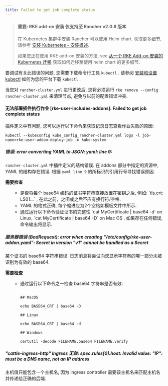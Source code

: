 ```yaml
---
title: Failed to get job complete status
---
```


> #### **重要: RKE add-on 安装 仅支持至 Rancher v2.0.8 版本**
>
> 在 Kubernetes 集群中安装 Rancher 可以使用 Helm chart. 获取更多细节, 请参考 [安装 Kubernetes - 安装概述](/docs/installation/k8s-install/#installation-outline).
>
> 如果您正在使用 RKE add-on 安装的方法, see [从一个 RKE Add-on 安装的 Kubernetes 迁移](/docs/upgrades/upgrades/migrating-from-rke-add-on/) 获取如何迁移至使用 helm chart 的更多细节.

要调试有关此错误的问题, 您需要下载命令行工具 `kubectl` . 请参阅 [安装和设置 kubectl](https://kubernetes.io/docs/tasks/tools/install-kubectl/) 如何为您的平台下载 `kubectl` .

当您对 `rancher-cluster.yml` 进行更改后, 您将必须运行 `rke remove --config rancher-cluster.yml` 来清理节点, 避免与以前的配置错误冲突.

#### 无法部署插件执行作业 [rke-user-includes-addons]: Failed to get job complete status

插件定义中有问题, 您可以运行以下命令来获取记录日志查看作业失败的原因:

``` 
kubectl --kubeconfig kube_config_rancher-cluster.yml logs -l job-name=rke-user-addon-deploy-job -n kube-system
```

##### 错误: error converting YAML to JSON: yaml: line 9:

`rancher-cluster.yml` 中插件定义的结构错误. 在 addons 部分中指定的资源中, YAML 的结构存在错误. 根据 `yaml line 9` 的所标识的引用行号寻找错误原因.

<b>需要检查</b>

<ul>
<ul>
<li>是否将每个 base64 编码的证书字符串直接放置在密钥之后, 例如: `tls.crt: LS01...` , 在此之前，之间或之后不应有换行符/空格.</li>
<li>YAML 的格式正确, 每个缩进应为2个空格如模板文件中所示.</li>
<li>通过运行以下命令验证证书的完整性 `cat MyCertificate | base64 -d` on Linux, `cat MyCertificate | base64 -D` on Mac OS . 如果存在任何错误, 命令输出将显示.</li>
</ul>
</ul>

##### 服务器错误 (BadRequest): error when creating "/etc/config/rke-user-addon.yaml": Secret in version "v1" cannot be handled as a Secret

某个证书的 base64 字符串错误. 日志消息将尝试向您显示字符串的哪一部分未被识别为有效的 base64.

<b>需要检查</b>

<ul>
<ul>
<li>通过运行以下命令之一检查 base64 字符串是否有效:</li>

``` 

## MacOS

echo BASE64_CRT | base64 -D

## Linux

echo BASE64_CRT | base64 -d

## Windows

certutil -decode FILENAME.base64 FILENAME.verify
```

</ul>
</ul>

##### "cattle-ingress-http" Ingress 无效: spec.rules[0].host: Invalid value: "IP": must be a DNS name, not an IP address

主机值只能包含一个主机名, 因为 ingress controller 需要该主机名来匹配主机名并传递给正确的后端.

